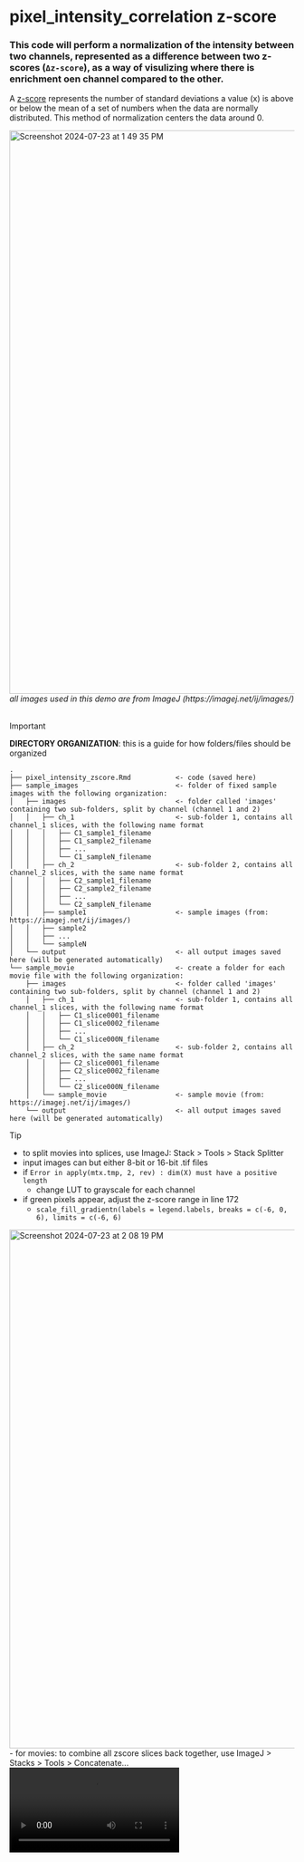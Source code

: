 # pixel_intensity_correlation z-score
### This code will perform a normalization of the intensity between two channels, represented as a difference between two z-scores (`Δz-score`), as a way of visulizing where there is enrichment oen channel compared to the other.
A [z-score](https://www.codecademy.com/article/normalization) represents the number of standard deviations a value (x) is above or below the mean of a set of numbers when the data are normally distributed. This method of normalization centers the data around 0.

<img width="995" alt="Screenshot 2024-07-23 at 1 49 35 PM" src="https://github.com/user-attachments/assets/eeb1b442-dc61-4d1e-afa9-387cf12f304e">
<i>all images used in this demo are from ImageJ (https://imagej.net/ij/images/)</i>
<br>
<br>

> [!IMPORTANT]
> <b>DIRECTORY ORGANIZATION</b>: this is a guide for how folders/files should be organized
```
.
├── pixel_intensity_zscore.Rmd           <- code (saved here)
├── sample_images                        <- folder of fixed sample images with the following organization: 
│   ├── images                           <- folder called 'images' containing two sub-folders, split by channel (channel 1 and 2)
│   │   ├── ch_1                         <- sub-folder 1, contains all channel_1 slices, with the following name format
│   │   │   ├── C1_sample1_filename
│   │   │   ├── C1_sample2_filename
│   │   │   ├── ...
│   │   │   └── C1_sampleN_filename
│   │   ├── ch_2                         <- sub-folder 2, contains all channel_2 slices, with the same name format
│   │   │   ├── C2_sample1_filename
│   │   │   ├── C2_sample2_filename
│   │   │   ├── ...
│   │   │   └── C2_sampleN_filename
│   │   ├── sample1                      <- sample images (from: https://imagej.net/ij/images/)
│   │   ├── sample2                      
│   │   ├── ...                          
│   │   └── sampleN                      
│   └── output                           <- all output images saved here (will be generated automatically)
└── sample_movie                         <- create a folder for each movie file with the following organization: 
    ├── images                           <- folder called 'images' containing two sub-folders, split by channel (channel 1 and 2)
    │   ├── ch_1                         <- sub-folder 1, contains all channel_1 slices, with the following name format
    │   │   ├── C1_slice0001_filename
    │   │   ├── C1_slice0002_filename
    │   │   ├── ...
    │   │   └── C1_slice000N_filename
    │   ├── ch_2                         <- sub-folder 2, contains all channel_2 slices, with the same name format
    │   │   ├── C2_slice0001_filename
    │   │   ├── C2_slice0002_filename
    │   │   ├── ...
    │   │   └── C2_slice000N_filename
    │   └── sample_movie                 <- sample movie (from: https://imagej.net/ij/images/)
    └── output                           <- all output images saved here (will be generated automatically)
```

> [!TIP]
> - to split movies into splices, use ImageJ: Stack > Tools > Stack Splitter
> - input images can but either 8-bit or 16-bit .tif files
> - if `Error in apply(mtx.tmp, 2, rev) : dim(X) must have a positive length`
>     - change LUT to grayscale for each channel
> - if green pixels appear, adjust the z-score range in line 172
>     - `scale_fill_gradientn(labels = legend.labels, breaks = c(-6, 0, 6), limits = c(-6, 6)`
> <img width="916" alt="Screenshot 2024-07-23 at 2 08 19 PM" src="https://github.com/user-attachments/assets/a8586019-0a8d-4336-b4c9-860af7370a85">
> - for movies: to combine all zscore slices back together, use ImageJ > Stacks > Tools > Concatenate...

<video src='https://github.com/user-attachments/assets/709bb188-1677-489f-92d6-bd06efd687c4' />



